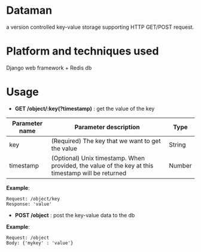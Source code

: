 # Dataman
a version controlled key-value storage supporting HTTP GET/POST request.

# Platform and techniques used
Django web framework + Redis db

# Usage
- **GET /object/:key(?timestamp)** : get the value of the key

| Parameter name | Parameter description | Type
| ------ | ------ | ------ |
| key | (Required) The key that we want to get the value | String
| timestamp | (Optional) Unix timestamp. When provided, the value of the key at this timestamp will be returned | Number

**Example**:
```
Request: /object/key
Response: 'value'
```

- **POST /object** : post the key-value data to the db  

**Example**:
```
Request: /object
Body: {'mykey' : 'value'}
```

